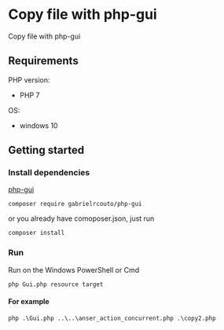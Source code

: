 # Copy file with php-gui

Copy file with php-gui

## Requirements

PHP version:
+ PHP 7

OS:
+ windows 10

## Getting started

### Install dependencies

[php-gui](https://github.com/gabrielrcouto/php-gui)
```
composer require gabrielrcouto/php-gui
```

or you already have comoposer.json, just run
```
composer install
```

### Run 

Run on the Windows PowerShell or Cmd 

```
php Gui.php resource target
```

#### For example 

```
php .\Gui.php ..\..\anser_action_concurrent.php .\copy2.php
```
